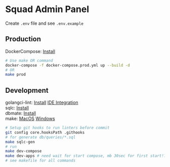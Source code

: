 # Squad Admin Panel

Create `.env` file and see `.env.example`

## Production

DockerCompose: [Install](https://docs.docker.com/compose/install)

```bash
# Use make OR command
docker-compose -f docker-compose.prod.yml up --build -d
# OR
make prod
```

## Development

golangci-lint: [Install](https://golangci-lint.run/welcome/install/) [IDE Integration](https://golangci-lint.run/welcome/integrations/)\
sqlc: [Install](https://docs.sqlc.dev/en/latest/overview/install.html)\
dbmate: [Install](https://github.com/amacneil/dbmate)\
make: [MacOS](https://formulae.brew.sh/formula/make) [Windows](https://gnuwin32.sourceforge.net/packages/make.htm)

```bash
# Setup git hooks to run linters before commit
git config core.hooksPath .githooks
# for generate db/queries/*.sql
make sqlc-gen
# run
make dev-compose
make dev-apps # need wait for start compose, mb 30sec for first start!?
# see makefile for all commands
```

